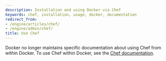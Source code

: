 ```yaml
---
description: Installation and using Docker via Chef
keywords: chef, installation, usage, docker, documentation
redirect_from:
- /engine/articles/chef/
- /engine/admin/chef/
title: Use Chef
---
```


Docker no longer maintains specific documentation about using Chef from within
Docker. To use Chef within Docker, see the
[Chef documentation](https://supermarket.chef.io/cookbooks/docker).
